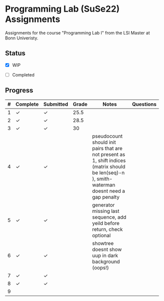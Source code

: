 # Programming Lab (SuSe22) Assignments
Assignments for the course "Programming Lab I" from the LSI Master at Bonn Univeristy.


## Status
- [x] WIP 
- [ ] Completed


## Progress

| #  | Complete | Submitted | Grade | Notes     | Questions    |
|----|----------|-----------|-------|-----------|--------------|
| 1  | &check;  | &check;   | 25.5  |           |              |
| 2  | &check;  | &check;   | 28.5  |           |              |
| 3  | &check;  | &check;   | 30    |           |              |
| 4  | &check;  | &check;   |       |  pseudocount should init pairs that are not present as 1, shift indices (matrix should be len(seq)-n ), smith-waterman doesnt need a gap penalty    |              |
| 5  | &check;  | &check;   |       |  generator missing last sequence, add yeild before return, check optional       |              |
| 6  | &check;  | &check;   |       |  showtree doesnt show uup in dark background (oops!)     |              |
| 7  | &check;  | &check;   |       |           |              |
| 8  | &check;  | &check;   |       |           |              |
| 9  |          |           |       |           |              |
